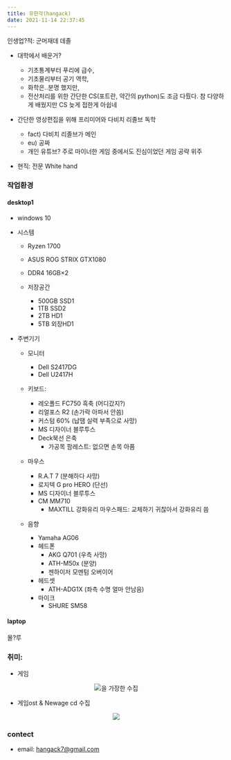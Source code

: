 ```yaml
---
title: 유한각(hangack)
date: 2021-11-14 22:37:45
---
```


인생업?적: 군머재데 데졸


 - 대학에서 배운거?
   - 기초통계부터 푸리에 급수,
   - 기초물리부터 공기 역학,
   - 화학은..분명 했지만,
   - 전산처리를 위한 간단한 CS(포트란, 약간의 python)도 조금 다뤘다.
     참 다양하게 배웠지만 CS 늦게 접한게 아쉽네


 - 간단한 영상편집을 위해 프리미어와 다비치 리졸브 독학
   - fact) 다비치 리졸브가 메인 
   - eu) 공짜
   - 개인 유튜브? 주로 마이너한 게임 중에서도 진심이었던 게임 공략 위주

 - 현직: 전문 White hand

### 작업환경
#### desktop1
- windows 10
- 시스템
  - Ryzen 1700
  - ASUS ROG STRIX GTX1080
  - DDR4 16GB$\times$2

  - 저장공간
    - 500GB SSD1
    - 1TB SSD2
    - 2TB HD1
    - 5TB 외장HD1

- 주변기기
  - 모니터
    - Dell S2417DG
    - Dell U2417H

  - 키보드: 
    - 레오폴드 FC750 흑축 (어디갔지?)
    - 리얼포스 R2 (손가락 아파서 안씀)
    - 커스텀 60% (납땜 실력 부족으로 사망)
    - MS 디자이너 블루투스
    - Deck북선 은축
      - 가공목 팜레스트: 없으면 손목 아픔

  - 마우스
    - R.A.T 7 (분해하다 사망)
    - 로지텍 G pro HERO (단선)
    - MS 디자이너 블루투스
    - CM MM710
      - MAXTILL 강화유리 마우스패드: 교체하기 귀찮아서 강화유리 씀

  - 음향
    - Yamaha AG06
    - 헤드폰
      - AKG Q701 (우측 사망)
      - ATH-M50x (분양)
      - 젠하이저 모멘텀 오버이어
    - 헤드셋
      - ATH-ADG1X (좌측 수명 얼마 안남음)
    - 마이크
      - SHURE SM58

#### laptop
몰?루


### 취미: 
 - 게임
<center><img src="/images/about/steam.png" alt="을 가장한 수집"></center>

 - 게임ost & Newage cd 수집
<center><img src="/images/about/KakaoTalk_20210109_153448261.jpg"></center>

   

### contect
 - email: hangack7@gmail.com